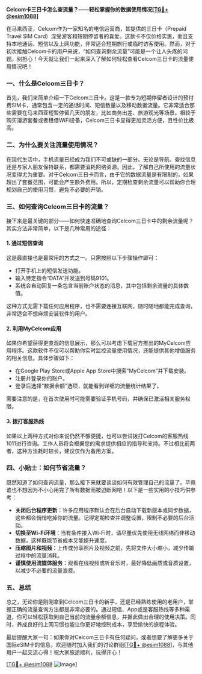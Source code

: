 **Celcom卡三日卡怎么查流量？——轻松掌握你的数据使用情况[[TG💪+ @esim1088](https://t.me/s/esim1088)]**

在马来西亚，Celcom作为一家知名的电信运营商，其提供的三日卡（Prepaid Travel SIM Card）深受游客和短期停留者的喜爱。这款卡不仅价格实惠，而且支持本地通话、短信以及上网功能，非常适合短期旅行或临时访客使用。然而，对于初次接触Celcom卡的用户来说，“如何查询剩余流量”可能是一个让人头疼的问题。别担心！今天就让我们一起来深入了解如何轻松查看Celcom三日卡的流量使用情况吧！

### 一、什么是Celcom三日卡？

首先，我们来简单介绍一下Celcom三日卡。这是一款专为短期停留者设计的预付费SIM卡，通常包含一定的通话时间、短信数量以及移动数据流量。它非常适合那些需要在马来西亚短暂停留几天的朋友，比如商务出差、旅游观光等场景。相较于购买漫游套餐或者租借WiFi设备，Celcom三日卡显得更加灵活方便，且性价比极高。

### 二、为什么要关注流量使用情况？

在现代生活中，手机流量已经成为我们不可或缺的一部分。无论是导航、查找信息还是与家人朋友保持联系，都需要消耗网络资源。因此，了解自己所使用的流量状况变得尤为重要。对于Celcom三日卡而言，由于它的数据流量是有限制的，如果超出了套餐范围，可能会产生额外费用。所以，定期检查剩余流量可以帮助你合理规划自己的使用习惯，避免不必要的开销。

### 三、如何查询Celcom三日卡的流量？

接下来是最关键的部分——如何快速准确地查询Celcom三日卡中的剩余流量呢？其实方法非常简单，以下是几种常用的途径：

#### 1. **通过短信查询**
这是最直接也是最常用的方式之一。只需按照以下步骤操作即可：
- 打开手机上的短信发送功能。
- 输入特定指令“DATA”并发送到号码9101。
- 系统会自动回复一条包含当前账户状态的消息，其中包括剩余流量的具体数值。

这种方式无需下载任何应用程序，也不需要连接互联网，随时随地都能完成查询，非常适合不想麻烦安装软件的用户。

#### 2. **利用MyCelcom应用**
如果你希望获得更直观的信息展示，那么可以考虑下载官方推出的MyCelcom应用程序。这款软件不仅可以帮助你实时监控流量使用情况，还能提供其他增值服务的相关信息。具体步骤如下：
- 在Google Play Store或Apple App Store中搜索“MyCelcom”并下载安装。
- 注册并登录你的账户。
- 登录后选择“数据余额”选项，就能看到详细的流量统计结果了。

需要注意的是，在首次使用时可能需要验证手机号码，并确保已激活相关服务权限。

#### 3. **拨打客服热线**
如果以上两种方式对你来说仍然不够便捷，也可以尝试拨打Celcom的客服热线1011进行咨询。工作人员将会根据您的需求提供相应的指导和支持。不过相比前两者，这种方法耗时较长，建议仅作为备用方案。

### 四、小贴士：如何节省流量？

既然知道了如何查询流量，那么接下来就要谈谈如何有效管理自己的流量了。毕竟谁也不想因为不小心用完了所有数据而被迫断网吧！以下是一些实用的小技巧供参考：

- **关闭后台程序更新**：许多应用程序默认会在后台自动下载新版本或同步数据，这些都会悄悄吃掉你的流量。记得定期检查并调整设置，限制不必要的后台活动。
- **切换至Wi-Fi环境**：当有条件接入Wi-Fi时，请尽量优先使用无线网络而非移动数据，这样既能节省成本又能提升速度。
- **压缩图片和视频**：上传或分享照片及视频之前，先将文件大小缩小，减少传输过程中的流量消耗。
- **谨慎使用流媒体服务**：观看在线视频或听音乐时，最好降低画质或音质设置，以减少不必要的流量浪费。

### 五、总结

总之，无论你是刚刚拿到Celcom三日卡的新手，还是已经熟练使用的老用户，掌握正确的流量查询方法都是非常必要的。通过短信、App或是客服热线等多种渠道，你可以轻松获取到自己当前的流量余额信息，并据此做出合理的使用决策。同时，养成良好的上网习惯也能让你更好地控制成本，享受愉快的旅程体验。

最后提醒大家一句：如果你对Celcom三日卡有任何疑问，或者想要了解更多关于国际eSIM卡的信息，欢迎随时加入我们的讨论群组[[TG💪+ @esim1088](https://t.me/s/esim1088)]，与其他用户一起交流心得！祝大家旅途顺利，玩得开心！

[[TG💪+ @esim1088](https://t.me/s/esim1088) ![Image](https://i.postimg.cc/4NQfJmqS/Snipaste-2025-05-13-00-14-12.png)]